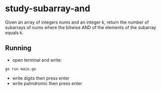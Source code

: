 # study-subarray-and
Given an array of integers nums and an integer k, return the number of 
subarrays of nums where the bitwise AND of the elements of the subarray equals k.

## Running

* open terminal and write:
```
go run main.go
```
* write digits then press enter
* write palindromic then press enter
